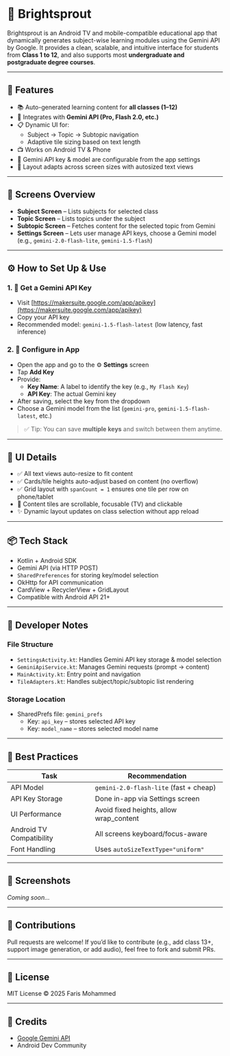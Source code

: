 # 🌱 Brightsprout

Brightsprout is an Android TV and mobile-compatible educational app that dynamically generates subject-wise learning modules using the Gemini API by Google. It provides a clean, scalable, and intuitive interface for students from **Class 1 to 12**, and also supports most **undergraduate and postgraduate degree courses**.

---

## 📱 Features

- 📚 Auto-generated learning content for **all classes (1–12)**
- 🧠 Integrates with **Gemini API (Pro, Flash 2.0, etc.)**
- 📋 Dynamic UI for:
  - Subject → Topic → Subtopic navigation
  - Adaptive tile sizing based on text length
- 📺 Works on Android TV & Phone
- 🔧 Gemini API key & model are configurable from the app settings
- 🎯 Layout adapts across screen sizes with autosized text views

---

## 🧪 Screens Overview

- **Subject Screen** – Lists subjects for selected class
- **Topic Screen** – Lists topics under the subject
- **Subtopic Screen** – Fetches content for the selected topic from Gemini
- **Settings Screen** – Lets user manage API keys, choose a Gemini model (e.g., `gemini-2.0-flash-lite`, `gemini-1.5-flash`)

---

## ⚙️ How to Set Up & Use

### 1. 🔑 Get a Gemini API Key
- Visit [https://makersuite.google.com/app/apikey](https://makersuite.google.com/app/apikey)
- Copy your API key
- Recommended model: `gemini-1.5-flash-latest` (low latency, fast inference)

### 2. 🧠 Configure in App
- Open the app and go to the ⚙️ **Settings** screen
- Tap **Add Key**
- Provide:
  - **Key Name**: A label to identify the key (e.g., `My Flash Key`)
  - **API Key**: The actual Gemini key
- After saving, select the key from the dropdown
- Choose a Gemini model from the list (`gemini-pro`, `gemini-1.5-flash-latest`, etc.)

> ✅ Tip: You can save **multiple keys** and switch between them anytime.

---

## 🧱 UI Details

- ✅ All text views auto-resize to fit content
- ✅ Cards/tile heights auto-adjust based on content (no overflow)
- ✅ Grid layout with `spanCount = 1` ensures one tile per row on phone/tablet
- 🧩 Content tiles are scrollable, focusable (TV) and clickable
- ✨ Dynamic layout updates on class selection without app reload

---

## 📦 Tech Stack

- Kotlin + Android SDK
- Gemini API (via HTTP POST)
- `SharedPreferences` for storing key/model selection
- OkHttp for API communication
- CardView + RecyclerView + GridLayout
- Compatible with Android API 21+

---

## 🧰 Developer Notes

### File Structure
- `SettingsActivity.kt`: Handles Gemini API key storage & model selection
- `GeminiApiService.kt`: Manages Gemini requests (prompt → content)
- `MainActivity.kt`: Entry point and navigation
- `TileAdapters.kt`: Handles subject/topic/subtopic list rendering

### Storage Location
- SharedPrefs file: `gemini_prefs`
  - Key: `api_key` – stores selected API key
  - Key: `model_name` – stores selected model name

---

## 🚀 Best Practices

| Task                          | Recommendation                          |
|-------------------------------|------------------------------------------|
| API Model                     | `gemini-2.0-flash-lite` (fast + cheap) |
| API Key Storage               | Done in-app via Settings screen          |
| UI Performance                | Avoid fixed heights, allow wrap_content  |
| Android TV Compatibility      | All screens keyboard/focus-aware         |
| Font Handling                 | Uses `autoSizeTextType="uniform"`        |

---

## 📸 Screenshots

_Coming soon..._

---

## 🤝 Contributions

Pull requests are welcome! If you’d like to contribute (e.g., add class 13+, support image generation, or add audio), feel free to fork and submit PRs.

---

## 📄 License

MIT License © 2025 Faris Mohammed

---

## 🙏 Credits

- [Google Gemini API](https://ai.google.dev/)
- Android Dev Community
